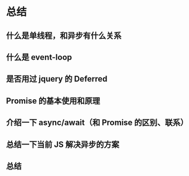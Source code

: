 # 总结
## 什么是单线程，和异步有什么关系
## 什么是 event-loop
## 是否用过 jquery 的 Deferred
## Promise 的基本使用和原理
## 介绍一下 async/await（和 Promise 的区别、联系）
## 总结一下当前 JS 解决异步的方案
## 总结
